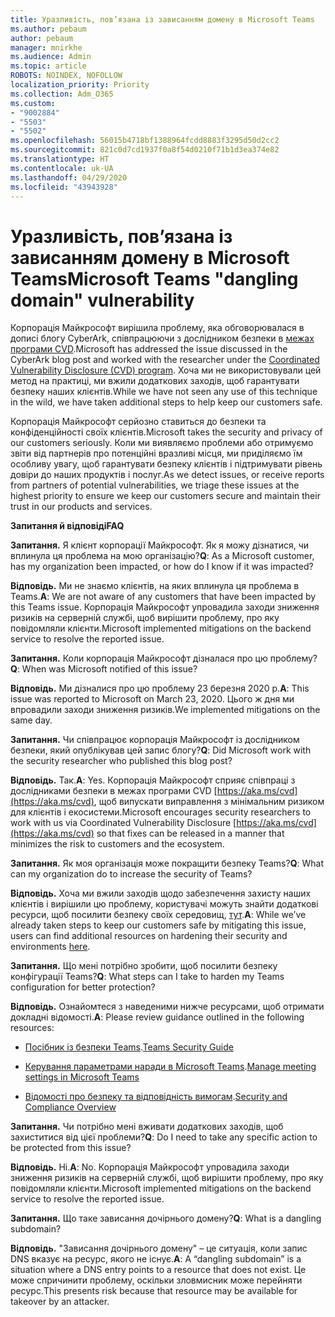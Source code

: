 ```yaml
---
title: Уразливість, пов’язана із зависанням домену в Microsoft Teams
ms.author: pebaum
author: pebaum
manager: mnirkhe
ms.audience: Admin
ms.topic: article
ROBOTS: NOINDEX, NOFOLLOW
localization_priority: Priority
ms.collection: Adm_O365
ms.custom:
- "9002884"
- "5503"
- "5502"
ms.openlocfilehash: 56015b4718bf1388964fcdd8883f3295d50d2cc2
ms.sourcegitcommit: 821c0d7cd1937f0a8f54d0210f71b1d3ea374e82
ms.translationtype: HT
ms.contentlocale: uk-UA
ms.lasthandoff: 04/29/2020
ms.locfileid: "43943928"
---
```

# <a name="microsoft-teams-dangling-domain-vulnerability"></a><span data-ttu-id="89ec3-102">Уразливість, пов’язана із зависанням домену в Microsoft Teams</span><span class="sxs-lookup"><span data-stu-id="89ec3-102">Microsoft Teams "dangling domain" vulnerability</span></span>

<span data-ttu-id="89ec3-103">Корпорація Майкрософт вирішила проблему, яка обговорювалася в дописі блогу CyberArk, співпрацюючи з дослідником безпеки в [межах програми CVD](https://aka.ms/cvd).</span><span class="sxs-lookup"><span data-stu-id="89ec3-103">Microsoft has addressed the issue discussed in the CyberArk blog post and worked with the researcher under the [Coordinated Vulnerability Disclosure (CVD) program](https://aka.ms/cvd).</span></span> <span data-ttu-id="89ec3-104">Хоча ми не використовували цей метод на практиці, ми вжили додаткових заходів, щоб гарантувати безпеку наших клієнтів.</span><span class="sxs-lookup"><span data-stu-id="89ec3-104">While we have not seen any use of this technique in the wild, we have taken additional steps to help keep our customers safe.</span></span>

<span data-ttu-id="89ec3-105">Корпорація Майкрософт серйозно ставиться до безпеки та конфіденційності своїх клієнтів.</span><span class="sxs-lookup"><span data-stu-id="89ec3-105">Microsoft takes the security and privacy of our customers seriously.</span></span> <span data-ttu-id="89ec3-106">Коли ми виявляємо проблеми або отримуємо звіти від партнерів про потенційні вразливі місця, ми приділяємо їм особливу увагу, щоб гарантувати безпеку клієнтів і підтримувати рівень довіри до наших продуктів і послуг.</span><span class="sxs-lookup"><span data-stu-id="89ec3-106">As we detect issues, or receive reports from partners of potential vulnerabilities, we triage these issues at the highest priority to ensure we keep our customers secure and maintain their trust in our products and services.</span></span>

<span data-ttu-id="89ec3-107">**Запитання й відповіді**</span><span class="sxs-lookup"><span data-stu-id="89ec3-107">**FAQ**</span></span>

<span data-ttu-id="89ec3-108">**Запитання.** Я клієнт корпорації Майкрософт. Як я можу дізнатися, чи вплинула ця проблема на мою організацію?</span><span class="sxs-lookup"><span data-stu-id="89ec3-108">**Q**: As a Microsoft customer, has my organization been impacted, or how do I know if it was impacted?</span></span>

<span data-ttu-id="89ec3-109">**Відповідь.** Ми не знаємо клієнтів, на яких вплинула ця проблема в Teams.</span><span class="sxs-lookup"><span data-stu-id="89ec3-109">**A**: We are not aware of any customers that have been impacted by this Teams issue.</span></span> <span data-ttu-id="89ec3-110">Корпорація Майкрософт упровадила заходи зниження ризиків на серверній службі, щоб вирішити проблему, про яку повідомляли клієнти.</span><span class="sxs-lookup"><span data-stu-id="89ec3-110">Microsoft implemented mitigations on the backend service to resolve the reported issue.</span></span>

<span data-ttu-id="89ec3-111">**Запитання.** Коли корпорація Майкрософт дізналася про цю проблему?</span><span class="sxs-lookup"><span data-stu-id="89ec3-111">**Q**: When was Microsoft notified of this issue?</span></span>

<span data-ttu-id="89ec3-112">**Відповідь.** Ми дізналися про цю проблему 23 березня 2020 р.</span><span class="sxs-lookup"><span data-stu-id="89ec3-112">**A**: This issue was reported to Microsoft on March 23, 2020.</span></span> <span data-ttu-id="89ec3-113">Цього ж дня ми впровадили заходи зниження ризиків.</span><span class="sxs-lookup"><span data-stu-id="89ec3-113">We implemented mitigations on the same day.</span></span>

<span data-ttu-id="89ec3-114">**Запитання.** Чи співпрацює корпорація Майкрософт із дослідником безпеки, який опублікував цей запис блогу?</span><span class="sxs-lookup"><span data-stu-id="89ec3-114">**Q**: Did Microsoft work with the security researcher who published this blog post?</span></span>

<span data-ttu-id="89ec3-115">**Відповідь.** Так.</span><span class="sxs-lookup"><span data-stu-id="89ec3-115">**A**: Yes.</span></span> <span data-ttu-id="89ec3-116">Корпорація Майкрософт сприяє співпраці з дослідниками безпеки в межах програми CVD [https://aka.ms/cvd](https://aka.ms/cvd), щоб випускати виправлення з мінімальним ризиком для клієнтів і екосистеми.</span><span class="sxs-lookup"><span data-stu-id="89ec3-116">Microsoft encourages security researchers to work with us via Coordinated Vulnerability Disclosure [https://aka.ms/cvd](https://aka.ms/cvd) so that fixes can be released in a manner that minimizes the risk to customers and the ecosystem.</span></span>  

<span data-ttu-id="89ec3-117">**Запитання.** Як моя організація може покращити безпеку Teams?</span><span class="sxs-lookup"><span data-stu-id="89ec3-117">**Q**: What can my organization do to increase the security of Teams?</span></span>  

<span data-ttu-id="89ec3-118">**Відповідь.** Хоча ми вжили заходів щодо забезпечення захисту наших клієнтів і вирішили цю проблему, користувачі можуть знайти додаткові ресурси, щоб посилити безпеку своїх середовищ, [тут](https://www.microsoft.com/microsoft-365/blog/2020/04/06/it-professionals-privacy-security-microsoft-teams/).</span><span class="sxs-lookup"><span data-stu-id="89ec3-118">**A**: While we’ve already taken steps to keep our customers safe by mitigating this issue, users can find additional resources on hardening their security and environments [here](https://www.microsoft.com/microsoft-365/blog/2020/04/06/it-professionals-privacy-security-microsoft-teams/).</span></span>  

<span data-ttu-id="89ec3-119">**Запитання.** Що мені потрібно зробити, щоб посилити безпеку конфігурації Teams?</span><span class="sxs-lookup"><span data-stu-id="89ec3-119">**Q**: What steps can I take to harden my Teams configuration for better protection?</span></span>

<span data-ttu-id="89ec3-120">**Відповідь.** Ознайомтеся з наведеними нижче ресурсами, щоб отримати докладні відомості.</span><span class="sxs-lookup"><span data-stu-id="89ec3-120">**A**: Please review guidance outlined in the following resources:</span></span> 

- <span data-ttu-id="89ec3-121">[Посібник із безпеки Teams](https://docs.microsoft.com/microsoftteams/teams-security-guide).</span><span class="sxs-lookup"><span data-stu-id="89ec3-121">[Teams Security Guide](https://docs.microsoft.com/microsoftteams/teams-security-guide)</span></span>

- <span data-ttu-id="89ec3-122">[Керування параметрами наради в Microsoft Teams](https://docs.microsoft.com/microsoftteams/meeting-settings-in-teams).</span><span class="sxs-lookup"><span data-stu-id="89ec3-122">[Manage meeting settings in Microsoft Teams](https://docs.microsoft.com/microsoftteams/meeting-settings-in-teams)</span></span>

- <span data-ttu-id="89ec3-123">[Відомості про безпеку та відповідність вимогам](https://docs.microsoft.com/microsoftteams/security-compliance-overview).</span><span class="sxs-lookup"><span data-stu-id="89ec3-123">[Security and Compliance Overview](https://docs.microsoft.com/microsoftteams/security-compliance-overview)</span></span>

<span data-ttu-id="89ec3-124">**Запитання.** Чи потрібно мені вживати додаткових заходів, щоб захиститися від цієї проблеми?</span><span class="sxs-lookup"><span data-stu-id="89ec3-124">**Q**: Do I need to take any specific action to be protected from this issue?</span></span>

<span data-ttu-id="89ec3-125">**Відповідь.** Ні.</span><span class="sxs-lookup"><span data-stu-id="89ec3-125">**A**: No.</span></span> <span data-ttu-id="89ec3-126">Корпорація Майкрософт упровадила заходи зниження ризиків на серверній службі, щоб вирішити проблему, про яку повідомляли клієнти.</span><span class="sxs-lookup"><span data-stu-id="89ec3-126">Microsoft implemented mitigations on the backend service to resolve the reported issue.</span></span>

<span data-ttu-id="89ec3-127">**Запитання.** Що таке зависання дочірнього домену?</span><span class="sxs-lookup"><span data-stu-id="89ec3-127">**Q**: What is a dangling subdomain?</span></span>

<span data-ttu-id="89ec3-128">**Відповідь.** "Зависання дочірнього домену" – це ситуація, коли запис DNS вказує на ресурс, якого не існує.</span><span class="sxs-lookup"><span data-stu-id="89ec3-128">**A**:  A “dangling subdomain” is a situation where a DNS entry points to a resource that does not exist.</span></span>  <span data-ttu-id="89ec3-129">Це може спричинити проблему, оскільки зловмисник може перейняти ресурс.</span><span class="sxs-lookup"><span data-stu-id="89ec3-129">This presents risk because that resource may be available for takeover by an attacker.</span></span>
